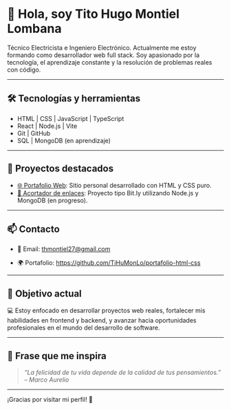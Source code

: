 # 👋 Hola, soy Tito Hugo Montiel Lombana

Técnico Electricista e Ingeniero Electrónico. Actualmente me estoy formando como desarrollador web full stack. Soy apasionado por la tecnología, el aprendizaje constante y la resolución de problemas reales con código.

---

## 🛠️ Tecnologías y herramientas

- HTML | CSS | JavaScript | TypeScript  
- React | Node.js | Vite  
- Git | GitHub  
- SQL | MongoDB (en aprendizaje)

---

## 🚀 Proyectos destacados

- [🌐 Portafolio Web](https://github.com/TiHuMonLo/portafolio-html-css): Sitio personal desarrollado con HTML y CSS puro.
- [🔗 Acortador de enlaces](https://github.com/TiHuMonLo/link-shortener): Proyecto tipo Bit.ly utilizando Node.js y MongoDB (en progreso).

---

## 📫 Contacto

- 📧 Email: thmontiel27@gmail.com  
   
- 🌍 Portafolio: https://github.com/TiHuMonLo/portafolio-html-css

---

## 🎯 Objetivo actual

💻 Estoy enfocado en desarrollar proyectos web reales, fortalecer mis habilidades en frontend y backend, y avanzar hacia oportunidades profesionales en el mundo del desarrollo de software.

---

## 🧘 Frase que me inspira

> *“La felicidad de tu vida depende de la calidad de tus pensamientos.” – Marco Aurelio*

---

¡Gracias por visitar mi perfil! 🚀
